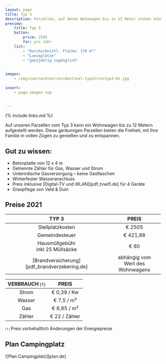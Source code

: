 ```yaml
---
layout: page
title: Typ 3
description: Parzellen, auf denen Wohnwagen bis zu 12 Meter stehen können
preview: 
    title: Typ 3
    button:
        price: 2505
        for: pro Jahr
    list:
        - "Durchschnittl. Fläche: 170 m²"
        - "Luxusplätze"
        - "ganzjährig zugänglich"
        
        
images:
    - /img/overnachten/residentieel-type3/restyp3-01.jpg
    
insert:
    - page-images-top
    
    
---
```


{% include links.md %}

Auf unseren Parzellen vom Typ 3 kann ein Wohnwagen bis zu 12 Metern aufgestellt werden. Diese geräumigen Parzellen bieten die Freiheit, mit Ihre Familie in vollen Zügen zu genießen und zu entspannen.

## Gut zu wissen:

- Betonplatte von 12 x 4 m 
- Getrennte Zähler für Gas, Wasser und Strom
- Unterirdische Gasversorgung – keine Gasflaschen
- Winterfester Wasseranschluss
- Preis inklusive [Digital-TV und WLAN][pdf_tvwifi.de] für 4 Geräte
- Graspflege von Veld & Duin


## Preise 2021 

TYP 3                                          |PREIS                               |
:---------------------------------------------:|:----------------------------------:|
Stellplatzkosten                         | € 2505        
Gemeindesteuer                                   | € 421,88
Hausmüllgebühr<br>inkl 25 Müllsäcke<br>         | € 80  
 [Brandversicherung][pdf_brandverzekering.de]   | abhängig vom <br>Wert des Wohnwagens

VERBRAUCH ⑴           |PREIS          |
:--------------------:|:-------------:|
Strom                 | € 0,39 / Kw        
Wasser                | € 7,5 / m³
Gas                   | € 6,85 / m³
Zähler                | € 22 / Zähler

⑴ Preis vorbehaltlich Änderungen der Energiepreise

## Plan Campingplatz

![Plan Campingplatz][plan.de]
